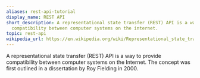 ```yaml
---
aliases: rest-api-tutorial
display_name: REST API
short_description: A representational state transfer (REST) API is a way to provide
  compatibility between computer systems on the internet.
topic: rest-api
wikipedia_url: https://en.wikipedia.org/wiki/Representational_state_transfer
---
```

A representational state transfer (REST) API is a way to provide compatibility between computer systems on the Internet. The concept was first outlined in a dissertation by Roy Fielding in 2000.
